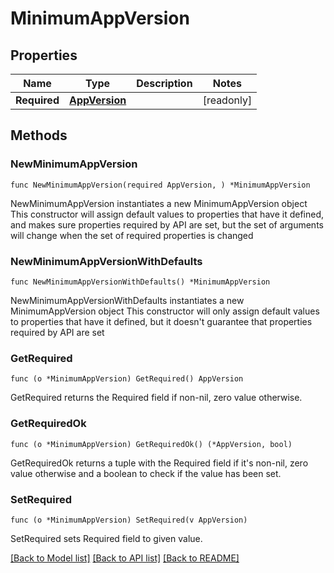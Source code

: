# MinimumAppVersion

## Properties

Name | Type | Description | Notes
------------ | ------------- | ------------- | -------------
**Required** | [**AppVersion**](AppVersion.md) |  | [readonly] 

## Methods

### NewMinimumAppVersion

`func NewMinimumAppVersion(required AppVersion, ) *MinimumAppVersion`

NewMinimumAppVersion instantiates a new MinimumAppVersion object
This constructor will assign default values to properties that have it defined,
and makes sure properties required by API are set, but the set of arguments
will change when the set of required properties is changed

### NewMinimumAppVersionWithDefaults

`func NewMinimumAppVersionWithDefaults() *MinimumAppVersion`

NewMinimumAppVersionWithDefaults instantiates a new MinimumAppVersion object
This constructor will only assign default values to properties that have it defined,
but it doesn't guarantee that properties required by API are set

### GetRequired

`func (o *MinimumAppVersion) GetRequired() AppVersion`

GetRequired returns the Required field if non-nil, zero value otherwise.

### GetRequiredOk

`func (o *MinimumAppVersion) GetRequiredOk() (*AppVersion, bool)`

GetRequiredOk returns a tuple with the Required field if it's non-nil, zero value otherwise
and a boolean to check if the value has been set.

### SetRequired

`func (o *MinimumAppVersion) SetRequired(v AppVersion)`

SetRequired sets Required field to given value.



[[Back to Model list]](../README.md#documentation-for-models) [[Back to API list]](../README.md#documentation-for-api-endpoints) [[Back to README]](../README.md)


